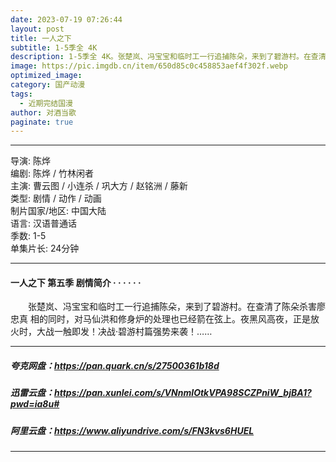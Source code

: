 ```yaml
---
date: 2023-07-19 07:26:44
layout: post
title: 一人之下
subtitle: 1-5季全 4K
description: 1-5季全 4K。张楚岚、冯宝宝和临时工一行追捕陈朵，来到了碧游村。在查清了陈朵杀害廖忠真 相的同时，对马仙洪和修身炉的处理也已经箭在弦上...
image: https://pic.imgdb.cn/item/650d85c0c458853aef4f302f.webp
optimized_image: 
category: 国产动漫
tags:
  - 近期完结国漫
author: 对酒当歌
paginate: true
---
```


---

导演: 陈烨  
编剧: 陈烨 / 竹林闲者  
主演: 曹云图 / 小连杀 / 巩大方 / 赵铭洲 / 藤新  
类型: 剧情 / 动作 / 动画  
制片国家/地区: 中国大陆  
语言: 汉语普通话  
季数: 1-5  
单集片长: 24分钟  

---

#### 一人之下 第五季 剧情简介 · · · · · ·

　　张楚岚、冯宝宝和临时工一行追捕陈朵，来到了碧游村。在查清了陈朵杀害廖忠真 相的同时，对马仙洪和修身炉的处理也已经箭在弦上。夜黑风高夜，正是放火时，大战一触即发！决战·碧游村篇强势来袭！……

---

##### 夸克网盘：<https://pan.quark.cn/s/27500361b18d>

##### 迅雷云盘：<https://pan.xunlei.com/s/VNnmIOtkVPA98SCZPniW_bjBA1?pwd=ia8u#>

##### 阿里云盘：<https://www.aliyundrive.com/s/FN3kvs6HUEL>

---
